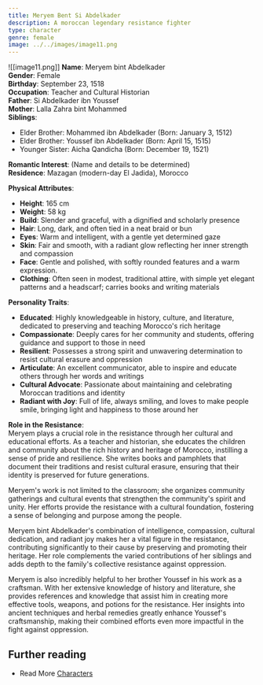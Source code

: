 ```yaml
---
title: Meryem Bent Si Abdelkader
description: A moroccan legendary resistance fighter
type: character
genre: female
image: ../../images/image11.png
---
```

![[image11.png]]
**Name**: Meryem bint Abdelkader  
**Gender**: Female  
**Birthday**: September 23, 1518  
**Occupation**: Teacher and Cultural Historian  
**Father**: Si Abdelkader ibn Youssef  
**Mother**: Lalla Zahra bint Mohammed  
**Siblings**: 
  - Elder Brother: Mohammed ibn Abdelkader (Born: January 3, 1512)
  - Elder Brother: Youssef ibn Abdelkader (Born: April 15, 1515)
  - Younger Sister: Aicha Qandicha (Born: December 19, 1521)

**Romantic Interest**: (Name and details to be determined)  
**Residence**: Mazagan (modern-day El Jadida), Morocco  

**Physical Attributes**:  
- **Height**: 165 cm  
- **Weight**: 58 kg  
- **Build**: Slender and graceful, with a dignified and scholarly presence  
- **Hair**: Long, dark, and often tied in a neat braid or bun  
- **Eyes**: Warm and intelligent, with a gentle yet determined gaze  
- **Skin**: Fair and smooth, with a radiant glow reflecting her inner strength and compassion  
- **Face**: Gentle and polished, with softly rounded features and a warm expression. 
- **Clothing**: Often seen in modest, traditional attire, with simple yet elegant patterns and a headscarf; carries books and writing materials

**Personality Traits**:  
- **Educated**: Highly knowledgeable in history, culture, and literature, dedicated to preserving and teaching Morocco's rich heritage  
- **Compassionate**: Deeply cares for her community and students, offering guidance and support to those in need  
- **Resilient**: Possesses a strong spirit and unwavering determination to resist cultural erasure and oppression  
- **Articulate**: An excellent communicator, able to inspire and educate others through her words and writings  
- **Cultural Advocate**: Passionate about maintaining and celebrating Moroccan traditions and identity  
- **Radiant with Joy**: Full of life, always smiling, and loves to make people smile, bringing light and happiness to those around her

**Role in the Resistance**:  
Meryem plays a crucial role in the resistance through her cultural and educational efforts. As a teacher and historian, she educates the children and community about the rich history and heritage of Morocco, instilling a sense of pride and resilience. She writes books and pamphlets that document their traditions and resist cultural erasure, ensuring that their identity is preserved for future generations.

Meryem's work is not limited to the classroom; she organizes community gatherings and cultural events that strengthen the community's spirit and unity. Her efforts provide the resistance with a cultural foundation, fostering a sense of belonging and purpose among the people.

Meryem bint Abdelkader's combination of intelligence, compassion, cultural dedication, and radiant joy makes her a vital figure in the resistance, contributing significantly to their cause by preserving and promoting their heritage. Her role complements the varied contributions of her siblings and adds depth to the family's collective resistance against oppression.

Meryem is also incredibly helpful to her brother Youssef in his work as a craftsman. With her extensive knowledge of history and literature, she provides references and knowledge that assist him in creating more effective tools, weapons, and potions for the resistance. Her insights into ancient techniques and herbal remedies greatly enhance Youssef's craftsmanship, making their combined efforts even more impactful in the fight against oppression.

## Further reading

- Read More [Characters](/characters/)